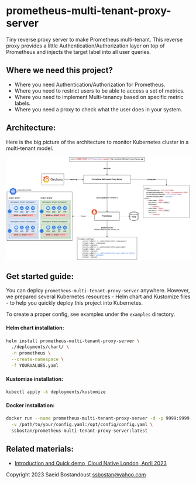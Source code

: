 # prometheus-multi-tenant-proxy-server

Tiny reverse proxy server to make Prometheus multi-tenant. This reverse proxy provides a little Authentication/Authorization layer on top of Prometheus and injects the target label into all user queries.

## Where we need this project?

  - Where you need Authentication/Authorization for Prometheus.
  - Where you need to restrict users to be able to access a set of metrics.
  - Where you need to implement Multi-tenancy based on specific metric labels.
  - Where you need a proxy to check what the user does in your system.

## Architecture:

Here is the big picture of the architecture to monitor Kubernetes cluster in a multi-tenant model.

![prometheus-multi-tenant-proxy-server](diagram.png)

## Get started guide:

You can deploy `prometheus-multi-tenant-proxy-server` anywhere. However, we prepared several Kubernetes resources - Helm chart and Kustomize files - to help you quickly deploy this project into Kubernetes.

To create a proper config, see examples under the `examples` directory.

#### Helm chart installation:

```bash
helm install prometheus-multi-tenant-proxy-server \
  ./deployments/chart/ \
  -n prometheus \
  --create-namespace \
  -f YOURVALUES.yaml
```

#### Kustomize installation:

```bash
kubectl apply -k deployments/kustomize
```

#### Docker installation:

```bash
docker run --name prometheus-multi-tenant-proxy-server -d -p 9999:9999 \
  -v /path/to/your/config.yaml:/opt/config/config.yaml \
  ssbostan/prometheus-multi-tenant-proxy-server:latest
```

## Related materials:

  - [Introduction and Quick demo, Cloud Native London, April 2023](https://www.youtube.com/live/SAF1OC5SpnY?feature=share&t=2490)

Copyright 2023 Saeid Bostandoust <ssbostan@yahoo.com>
